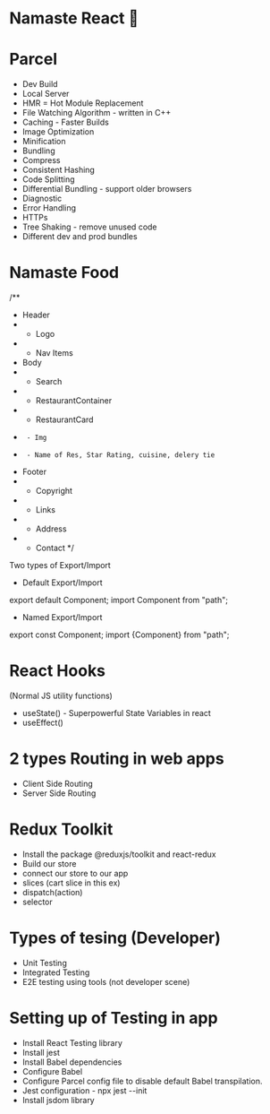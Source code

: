 # Namaste React 🚀


# Parcel
- Dev Build
- Local Server
- HMR = Hot Module Replacement
- File Watching Algorithm - written in C++
- Caching - Faster Builds
- Image Optimization
- Minification
- Bundling
- Compress
- Consistent Hashing
- Code Splitting
- Differential Bundling - support older browsers
- Diagnostic
- Error Handling
- HTTPs
- Tree Shaking - remove unused code
- Different dev and prod bundles



# Namaste Food


/**
 * Header
 *  - Logo
 *  - Nav Items
 * Body
 *  - Search
 *  - RestaurantContainer
 *    - RestaurantCard
 *      - Img
 *      - Name of Res, Star Rating, cuisine, delery tie
 * Footer
 *  - Copyright
 *  - Links
 *  - Address
 *  - Contact
 */



 Two types of Export/Import


- Default Export/Import

export default Component;
import Component from "path";


- Named Export/Import

export const Component;
import {Component} from "path";


# React Hooks
 (Normal JS utility functions)
- useState() - Superpowerful State Variables in react
- useEffect()



#  2 types Routing in web apps
 - Client Side Routing
 - Server Side Routing


 # Redux Toolkit
 - Install the package @reduxjs/toolkit and react-redux
 - Build our store
 - connect our store to our app
 - slices (cart slice in this ex)
 - dispatch(action)
 - selector

 # Types of tesing (Developer)
 - Unit Testing
 - Integrated Testing
 - E2E testing using tools (not developer scene)

 # Setting up of Testing in app
 - Install React Testing library
 - Install jest
 - Install Babel dependencies
 - Configure Babel
 - Configure Parcel config file to disable default Babel transpilation.
 - Jest configuration - npx jest --init
 - Install jsdom library
